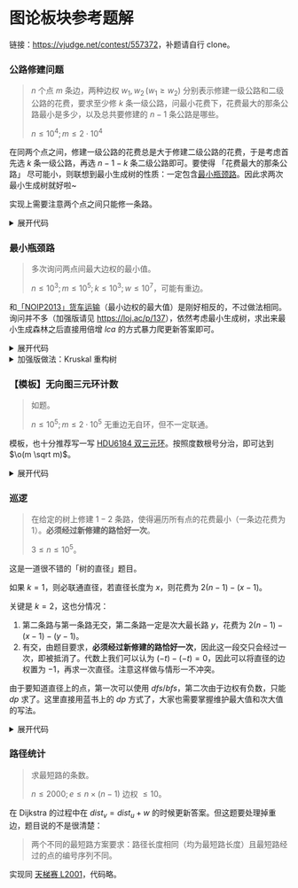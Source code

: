 # 图论板块参考题解

链接：<https://vjudge.net/contest/557372>，补题请自行 clone。

### 公路修建问题
> $n$ 个点 $m$ 条边，两种边权 $w_1, w_2\,(w_1 \geq w_2)$ 分别表示修建一级公路和二级公路的花费，要求至少修 $k$ 条一级公路，问最小花费下，花费最大的那条公路最小是多少，以及总共要修建的 $n - 1$ 条公路是哪些。
> 
> $n \leq 10^4; m \leq 2 \cdot 10^4$

在同两个点之间，修建一级公路的花费总是大于修建二级公路的花费，于是考虑首先选 $k$ 条一级公路，再选 $n - 1 - k$ 条二级公路即可。要使得 「花费最大的那条公路」 尽可能小，则联想到最小生成树的性质：一定包含[最小瓶颈路](https://oi.wiki/graph/mst/#%E6%9C%80%E5%B0%8F%E7%93%B6%E9%A2%88%E8%B7%AF)。因此求两次最小生成树就好啦~

实现上需要注意两个点之间只能修一条路。

<details><summary>展开代码</summary>

```cpp
#include <bits/stdc++.h>

using ll = long long;

const int N = 100010;
int n, m, k;

struct edge {
    int u, v, w1, w2, used, id;
    bool operator< (const edge &_) const {
        return w1 != _.w1 ? w1 < _.w1 : w2 < _.w2;
    }
} edges[N];

bool cmp(const edge &a, const edge &b) {
    return a.w2 < b.w2;
}

std::map<int, int> ans;

int p[N];
int find(int x) {
    return p[x] = p[x] == x ? p[x] : find(p[x]);
}

int main() {
    scanf("%d%d%d", &n, &k, &m);
    m -= 1;
    
    for (int i = 1; i <= m; i++) {
        int u, v, w1, w2;
        scanf("%d%d%d%d", &u, &v, &w1, &w2);
        edges[i] = { u, v, w1, w2, false, i };
    }
    
    std::sort(edges + 1, edges + m + 1);
    std::iota(p, p + n + 1, 0);
    
    int res = 0;
    int tot = 0;
    for (int i = 1; i <= m; i++) {
        int u = edges[i].u, v = edges[i].v;
        int w1 = edges[i].w1;
        int id = edges[i].id;
        int &used = edges[i].used;
        int fu = find(u), fv = find(v);
        if (fu != fv) {
            p[fv] = fu;
            used = true;
            res = std::max(res, w1);
            tot += 1;
            ans[id] = 1;
        }
        if (tot == k) break;
    }

    std::sort(edges + 1, edges + m + 1, cmp);
    for (int i = 1; i <= m; i++) {
        int u = edges[i].u, v = edges[i].v;
        int w2 = edges[i].w2;
        int id = edges[i].id;
        int &used = edges[i].used;
        int fu = find(u), fv = find(v);
        if (!used) {
            if (fu != fv) {
                p[fv] = fu;
                used = true;
                res = std::max(res, w2);
                tot += 1;
                ans[id] = 2;
            }
            if (tot == n - 1) break;
        }
    }
    
    printf("%d\n", res);
    for (auto [k, v] : ans) {
        std::cout << k << " " << v << '\n';
    }
    
    return 0;
}
```

</details>

### 最小瓶颈路
> 多次询问两点间最大边权的最小值。
> 
> $n \leq 10^3; m \leq 10^5; k \leq 10^3; w \leq 10^7$，可能有重边。

和[「NOIP2013」货车运输](https://loj.ac/p/2610)（最小边权的最大值）是刚好相反的，不过做法相同。询问并不多（加强版请见 <https://loj.ac/p/137>），依然考虑最小生成树，求出来最小生成森林之后直接用倍增 $lca$ 的方式暴力爬更新答案即可。

<details><summary>展开代码</summary>

```cpp
#include <bits/stdc++.h>

using ll = long long;

const int N = 10010, M = 100010;

int n, m;

int h[N], _cnt = 0, minx[N], f[N][15], dep[N];

struct edge {
    int f, w, t;
    bool operator< (const edge &_) const {
        return w < _.w;
    }
};

edge edges[M];
edge graph[N << 1];

void link(int u, int v, int w) {
    graph[++_cnt] = { v, w, h[u] }, h[u] = _cnt;
}

int t;

int w[N][20];

void dfs(int u) {
    for (int i = h[u]; i; i = graph[i].t) {
        int v = graph[i].f;
        if (!dep[v]) {
            dep[v] = dep[u] + 1;
            f[v][0] = u;
            w[v][0] = graph[i].w;
            dfs(v);
        }
    }
}

int lca(int x, int y) {
    int ans = 0;
    if (dep[x] < dep[y]) std::swap(x, y);
    for (int i = t; ~i; i--) {
        if (dep[f[x][i]] >= dep[y]) {
            ans = std::max(ans, w[x][i]);
            x = f[x][i];
        }
    }
    if (x == y) return ans;
    for (int i = t; ~i; i--) {
        if (f[x][i] != f[y][i]) {
            ans = std::max({ ans, w[x][i], w[y][i] });
            x = f[x][i];
            y = f[y][i];
        }
    }
    return std::max({ans, w[x][0], w[y][0]});
}

int p[N];

int find(int x) {
    return p[x] = p[x] == x ? p[x] : find(p[x]);
}

int main() {
    int q;
    scanf("%d%d%d", &n, &m, &q);
    
    t = std::__lg(n) + 1;
    for (int i = 1; i <= n; i++)
        for (int j = 0; j <= t; j++)
            w[i][j] = 0;
    
    for (int i = 1; i <= n; i++)
        p[i] = i;
    
    for (int i = 0; i < m; i++) {
        int u, v, w;
        scanf("%d%d%d", &u, &v, &w);
        edges[i + 1] = {u, w, v};
    }
    
    std::sort(edges + 1, edges + m + 1);
    
    for (int i = 1; i <= m; i++) {
        int f = edges[i].f;
        int w = edges[i].w;
        int t = edges[i].t;
        
        int x = find(f), y = find(t);
        if (x != y) {
            p[x] = y;
            link(x, y, w);
            link(y, x, w);
        }
    }
    
    for (int i = 1; i <= n; i++) {
        if (!dep[i]) {
            dep[i] = 1;
            dfs(i);
            f[i][0] = i;
            w[i][0] = 0;
        }
    }
    
    for (int j = 1; j <= t; j++) {
        for (int i = 1; i <= n; i++) {
            f[i][j] = f[f[i][j - 1]][j - 1];
            w[i][j] = std::max(w[i][j - 1], w[f[i][j - 1]][j - 1]);
        }
    }
    
    while (q --) {
        int u, v;
        scanf("%d%d", &u, &v);
        
        int ans = 0;
        if (find(u) != find(v))
            ans = -1;
        else
            ans = lca(u, v);
        
        printf("%d\n", ans);
    }
    
    return 0;
}
```

</details>


<details><summary>加强版做法：Kruskal 重构树</summary>

> 根据[克鲁斯卡尔重构树](https://oi.wiki/graph/mst/#kruskal-%E9%87%8D%E6%9E%84%E6%A0%91)的性质：最小瓶颈路就是克鲁斯卡尔重构树两点之间的 $lca$ 的点权，加强版只需要更快的求 $lca$，离线（tarjan 求 $lca$ 或者欧拉序上建 RMQ）跑的都很快。
>
> 建立 Kruskal 重构树就是在做 Kruskal 的过程中，原本要合并 $u$ 和 $v$，现在改为新建一个点 $t$，连边 $u \leftarrow t \rightarrow v$，$t$ 的点权设为 $u, v$ 的边权。
>
> *这方法对最大生成树两点间最小边权也适用。*
>
> ```cpp
> void Kruskal() {
>     sort(edge + 1, edge + 1 + m, cmp);
>     for (int i = 1; i <= n; ++i) ff[i] = i;
>     for (int i = 1; i <= m; ++i) {
>         int fu = find(edge[i].u), fv = find(edge[i].v);
>         if (fu != fv) {
>             val[++cnt] = edge[i].dis;
>             ff[cnt] = ff[fu] = ff[fv] = cnt;
>             add(fu, cnt), add(cnt, fu);
>             add(fv, cnt), add(cnt, fv);
>         }
>     }
> }
> ```

</details>

### 【模板】无向图三元环计数
> 如题。
> 
> $n \leq 10^5; m \leq 2 \cdot 10^5$ 无重边无自环，但不一定联通。

模板，也十分推荐写一写 [HDU6184 双三元环](https://acm.hdu.edu.cn/showproblem.php?pid=6184)。按照度数根号分治，即可达到 $\o(m \sqrt m)$。

<details><summary>展开代码</summary>

```cpp
#include <bits/stdc++.h>

using ll = long long;

const ll maxn = 100000;
inline ll con(int x, int y) {
    return (ll) x * maxn + y;
}

int main() {
    int n, m;
    std::cin.tie(nullptr)->sync_with_stdio(false);

    while (std::cin >> n >> m) {
        std::vector<std::vector<int>> g(n);
        std::vector<int> dep(n), pre(n, -1), vis(n);
        std::vector<int> in(m), out(m);

        for (int i = 0; i < m; i++) {
            int u, v;
            std::cin >> u >> v;
            dep[in[i] = u - 1] += 1;
            dep[out[i] = v - 1] += 1;
        }

        ll ans{};

        for (int i = m - 1; ~i; i--) {
            int u = in[i], v = out[i];
            if (dep[u] > dep[v] || (dep[u] == dep[v] && u > v)) {
                std::swap(u, v);
            }
            g[u].push_back(v);
        }

        for (int i = 0; i < n; i++) {
            vis[i] = 1;
            for (int u : g[i]) {
                pre[u] = i;
            }
            for (int u : g[i]) {
                for (int v : g[u]) {
                    ans += pre[v] == i;
                }
            }
        }

        std::cout << ans << "\n";
    }

    return 0;
}
```

</details>

### 巡逻
> 在给定的树上修建 $1 - 2$ 条路，使得遍历所有点的花费最小（一条边花费为 $1$）。**必须经过新修建的路恰好一次**。
> 
> $3 \leq n \leq 10^5$。

这是一道很不错的「树的直径」题目。

如果 $k = 1$，则必联通直径，若直径长度为 $x$，则花费为 $2(n - 1) - (x - 1)$。

关键是 $k = 2$，这也分情况：

1. 第二条路与第一条路无交，第二条路一定是次大最长路 $y$，花费为 $2(n - 1) - (x - 1) - (y - 1)$。
2. 有交，由题目要求，**必须经过新修建的路恰好一次**，因此这一段交只会经过一次，即被抵消了。代数上我们可以认为 $(- t) - (- t) = 0$，因此可以将直径的边权置为 $-1$，再求一次直径。注意这样做与情形一不冲突。

由于要知道直径上的点，第一次可以使用 $dfs$/$bfs$，第二次由于边权有负数，只能 $dp$ 求了。这里直接用蓝书上的 $dp$ 方式了，大家也需要掌握维护最大值和次大值的写法。

<details><summary>展开代码</summary>

```cpp
#include <bits/stdc++.h>

int main() {
    int n, k;
    std::cin >> n >> k;

    std::vector g(n + 1, std::vector(0, std::pair{0, 0}));
    for (int i = 1; i < n; i++) {
        int u, v;
        std::cin >> u >> v;
        g[u].emplace_back(v, 1);
        g[v].emplace_back(u, 1);
    }

    int diameter = -1, id = -1, getPath = false;
    std::vector parent(n + 1, 0);
    [&, dfs{[&](auto &&self, int u, int p, int weight) -> void {
        if (diameter <= weight) diameter = weight, id = u;
        if (getPath) parent[u] = p;
        for (auto [v, w] : g[u])
            if (v != p) self(self, v, u, weight + 1);
    }}] {
        dfs(dfs, 1, 0, 0);
        getPath = true;
        dfs(dfs, id, 0, 0);
    }();

    if (k == 1) {
        std::cout << 2 * (n - 1) - (diameter - 1) << '\n';
        return 0;
    }

    std::vector tag(n + 1, false);
    for (int i = id; i; i = parent[i]) {
        tag[i] = true;
    }

    int se_diameter = 0;
    std::vector f(n + 1, 0);
    [&, dfs{[&](auto &&self, int u, int p) -> void {
        for (auto &[v, w] : g[u]) if (v != p) {
            if (tag[u] && tag[v]) w = -1;
            self(self, v, u);
            se_diameter = std::max(se_diameter, f[u] + f[v] + w);
            f[u] = std::max(f[u], f[v] + w);
        }
    }}] { dfs(dfs, 1, 0); }();

    std::cout << 2 * (n - 1) - (diameter - 1) - (se_diameter - 1) << '\n';

    return 0;
}
```

</details>

### 路径统计
> 求最短路的条数。
> 
> $n \leq 2000; e \leq n \times (n - 1)$ 边权 $\leq 10$。

在 Dijkstra 的过程中在 $dist_v = dist_u + w$ 的时候更新答案。但这题要处理掉重边，题目说的不是很清楚：

> 两个不同的最短路方案要求：路径长度相同（均为最短路长度）且最短路经过的点的编号序列不同。

实现同 [天梯赛 L2001](https://pintia.cn/problem-sets/994805046380707840/exam/problems/994805073643683840)，代码略。

